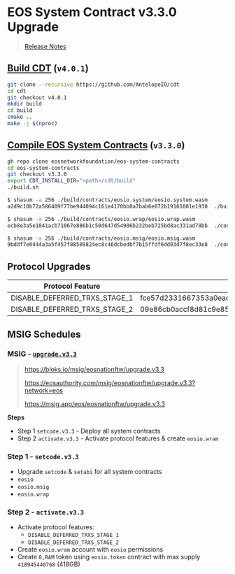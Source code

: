 # EOS System Contract v3.3.0 Upgrade

> [Release Notes](https://github.com/eosnetworkfoundation/eos-system-contracts/releases/tag/v3.3.0)

## [Build CDT](https://github.com/AntelopeIO/cdt) (`v4.0.1`)

```bash
git clone --recursive https://github.com/AntelopeIO/cdt
cd cdt
git checkout v4.0.1
mkdir build
cd build
cmake ..
make -j $(nproc)
```

## [Compile EOS System Contracts](https://github.com/eosnetworkfoundation/eos-system-contracts/releases/tag/v3.3.0) (`v3.3.0`)

```bash
gh repo clone eosnetworkfoundation/eos-system-contracts
cd eos-system-contracts
git checkout v3.3.0
export CDT_INSTALL_DIR="<path>/cdt/build"
./build.sh
```

```bash
$ shasum -a 256 ./build/contracts/eosio.system/eosio.system.wasm
a2d9c10b72a586409f77be944094c161e4170bb0a7bab6e072b19161001e1930  ./build/contracts/eosio.system/eosio.system.wasm

$ shasum -a 256 ./build/contracts/eosio.wrap/eosio.wrap.wasm
ecb8e3a5e1841acb71067e886b1c50d647d54906b232beb725bd8ac331ad78bb  ./contracts/eosio.wrap/eosio.wrap.wasm

$ shasum -a 256 ./build/contracts/eosio.msig/eosio.msig.wasm
9bddf7e0444a3a5f457f88509824ec8c46dcbedbf7b15ffdf6dd03d7f8ec33e8  ./contracts/eosio.msig/eosio.msig.wasm
```

## Protocol Upgrades

| Protocol Feature | SHA-256 Hash
|------------------|--------------
| DISABLE_DEFERRED_TRXS_STAGE_1 | fce57d2331667353a0eac6b4209b67b843a7262a848af0a49a6e2fa9f6584eb4
| DISABLE_DEFERRED_TRXS_STAGE_2 | 09e86cb0accf8d81c9e85d34bea4b925ae936626d00c984e4691186891f5bc16

## MSIG Schedules

### MSIG - [`upgrade.v3.3`](https://bloks.io/msig/eosnationftw/upgrade.v3.3)

> https://bloks.io/msig/eosnationftw/upgrade.v3.3
>
> https://eosauthority.com/msig/eosnationftw/upgrade.v3.3?network=eos
>
> https://msig.app/eos/eosnationftw/upgrade.v3.3

**Steps**
- Step 1 `setcode.v3.3` - Deploy all system contracts
- Step 2 `activate.v3.3` - Activate protocol features & create `eosio.wram`

### Step 1 - `setcode.v3.3`
- Upgrade `setcode` & `setabi` for all system contracts
 - `eosio`
 - `eosio.msig`
 - `eosio.wrap`

### Step 2 - `activate.v3.3`
- Activate protocol features:
  - `DISABLE_DEFERRED_TRXS_STAGE_1`
  - `DISABLE_DEFERRED_TRXS_STAGE_2`
- Create `eosio.wram` account with `eosio` permissions
- Create `0,RAM` token using `eosio.token` contract with max supply `418945440768` (418GB)
